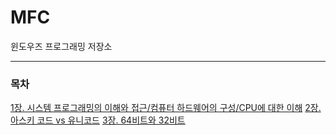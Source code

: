 # MFC
윈도우즈 프로그래밍 저장소
<hr>

### 목차
[1장. 시스템 프로그래밍의 이해와 접근/컴퓨터 하드웨어의 구성/CPU에 대한 이해](https://alabaster-syzygy-de7.notion.site/1bdf59d27d7180858239c6a688d616d3)
[2장. 아스키 코드 vs 유니코드](https://alabaster-syzygy-de7.notion.site/2-vs-1c5f59d27d7180608878ce57cb94d8c9?pvs=74)
[3장. 64비트와 32비트](https://alabaster-syzygy-de7.notion.site/3-64-32-1c5f59d27d718022a84ec0d810e5508a?pvs=74)

